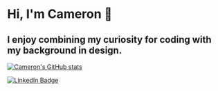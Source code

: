 # Hi, I'm Cameron 👋

## I enjoy combining my curiosity for coding with my background in design.

[![Cameron's GitHub stats](https://github-readme-stats.vercel.app/api?username=camdlee)](https://github.com/camdlee/github-readme-stats)
<div id="badges">
  <a href="https://www.linkedin.com/in/cameronlee18/">
    <img src="https://img.shields.io/badge/LinkedIn-blue?style=for-the-badge&logo=linkedin&logoColor=white" alt="LinkedIn Badge"/>
  </a>
</div>

<!--
**camdlee/camdlee** is a ✨ _special_ ✨ repository because its `README.md` (this file) appears on your GitHub profile.

Here are some ideas to get you started:

- 🔭 I’m currently working on ...
- 🌱 I’m currently learning ...
- 👯 I’m looking to collaborate on ...
- 🤔 I’m looking for help with ...
- 💬 Ask me about ...
- 📫 How to reach me: ...
- 😄 Pronouns: ...
- ⚡ Fun fact: ...
-->
